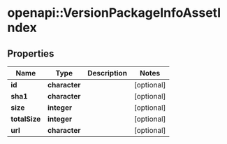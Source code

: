# openapi::VersionPackageInfoAssetIndex


## Properties
Name | Type | Description | Notes
------------ | ------------- | ------------- | -------------
**id** | **character** |  | [optional] 
**sha1** | **character** |  | [optional] 
**size** | **integer** |  | [optional] 
**totalSize** | **integer** |  | [optional] 
**url** | **character** |  | [optional] 


